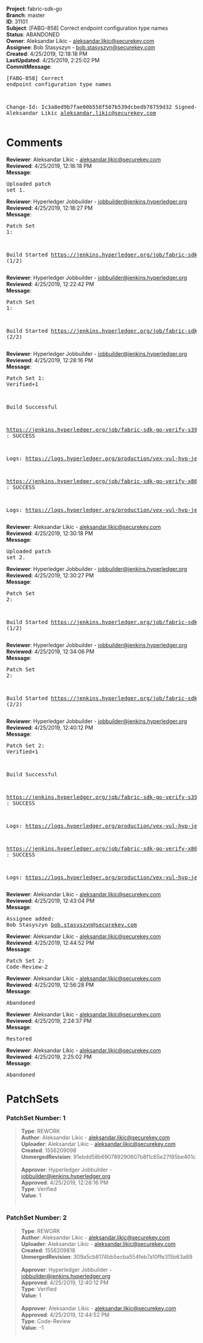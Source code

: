 <strong>Project</strong>: fabric-sdk-go</br><strong>Branch</strong>: master<br><strong>ID</strong>: 31101<br><strong>Subject</strong>: [FABG-858] Correct endpoint configuration type names<br><strong>Status</strong>: ABANDONED<br><strong>Owner</strong>: Aleksandar Likic - aleksandar.likic@securekey.com<br><strong>Assignee</strong>: Bob Stasyszyn - bob.stasyszyn@securekey.com<br><strong>Created</strong>: 4/25/2019, 12:18:18 PM<br><strong>LastUpdated</strong>: 4/25/2019, 2:25:02 PM<br><strong>CommitMessage</strong>:<br><pre>[FABG-858] Correct endpoint configuration type names

Change-Id: Ic3a8ed9b7fae00b558f507b539dcbedb78759d32
Signed-off-by: Aleksandar Likic <aleksandar.likic@securekey.com>
</pre><h1>Comments</h1><strong>Reviewer</strong>: Aleksandar Likic - aleksandar.likic@securekey.com<br><strong>Reviewed</strong>: 4/25/2019, 12:18:18 PM<br><strong>Message</strong>: <pre>Uploaded patch set 1.</pre><strong>Reviewer</strong>: Hyperledger Jobbuilder - jobbuilder@jenkins.hyperledger.org<br><strong>Reviewed</strong>: 4/25/2019, 12:18:27 PM<br><strong>Message</strong>: <pre>Patch Set 1:

Build Started https://jenkins.hyperledger.org/job/fabric-sdk-go-verify-s390x/159/ (1/2)</pre><strong>Reviewer</strong>: Hyperledger Jobbuilder - jobbuilder@jenkins.hyperledger.org<br><strong>Reviewed</strong>: 4/25/2019, 12:22:42 PM<br><strong>Message</strong>: <pre>Patch Set 1:

Build Started https://jenkins.hyperledger.org/job/fabric-sdk-go-verify-x86_64/121/ (2/2)</pre><strong>Reviewer</strong>: Hyperledger Jobbuilder - jobbuilder@jenkins.hyperledger.org<br><strong>Reviewed</strong>: 4/25/2019, 12:28:16 PM<br><strong>Message</strong>: <pre>Patch Set 1: Verified+1

Build Successful 

https://jenkins.hyperledger.org/job/fabric-sdk-go-verify-s390x/159/ : SUCCESS

Logs: https://logs.hyperledger.org/production/vex-yul-hyp-jenkins-3/fabric-sdk-go-verify-s390x/159

https://jenkins.hyperledger.org/job/fabric-sdk-go-verify-x86_64/121/ : SUCCESS

Logs: https://logs.hyperledger.org/production/vex-yul-hyp-jenkins-3/fabric-sdk-go-verify-x86_64/121</pre><strong>Reviewer</strong>: Aleksandar Likic - aleksandar.likic@securekey.com<br><strong>Reviewed</strong>: 4/25/2019, 12:30:18 PM<br><strong>Message</strong>: <pre>Uploaded patch set 2.</pre><strong>Reviewer</strong>: Hyperledger Jobbuilder - jobbuilder@jenkins.hyperledger.org<br><strong>Reviewed</strong>: 4/25/2019, 12:30:27 PM<br><strong>Message</strong>: <pre>Patch Set 2:

Build Started https://jenkins.hyperledger.org/job/fabric-sdk-go-verify-s390x/160/ (1/2)</pre><strong>Reviewer</strong>: Hyperledger Jobbuilder - jobbuilder@jenkins.hyperledger.org<br><strong>Reviewed</strong>: 4/25/2019, 12:34:06 PM<br><strong>Message</strong>: <pre>Patch Set 2:

Build Started https://jenkins.hyperledger.org/job/fabric-sdk-go-verify-x86_64/122/ (2/2)</pre><strong>Reviewer</strong>: Hyperledger Jobbuilder - jobbuilder@jenkins.hyperledger.org<br><strong>Reviewed</strong>: 4/25/2019, 12:40:12 PM<br><strong>Message</strong>: <pre>Patch Set 2: Verified+1

Build Successful 

https://jenkins.hyperledger.org/job/fabric-sdk-go-verify-s390x/160/ : SUCCESS

Logs: https://logs.hyperledger.org/production/vex-yul-hyp-jenkins-3/fabric-sdk-go-verify-s390x/160

https://jenkins.hyperledger.org/job/fabric-sdk-go-verify-x86_64/122/ : SUCCESS

Logs: https://logs.hyperledger.org/production/vex-yul-hyp-jenkins-3/fabric-sdk-go-verify-x86_64/122</pre><strong>Reviewer</strong>: Aleksandar Likic - aleksandar.likic@securekey.com<br><strong>Reviewed</strong>: 4/25/2019, 12:43:04 PM<br><strong>Message</strong>: <pre>Assignee added: Bob Stasyszyn <bob.stasyszyn@securekey.com></pre><strong>Reviewer</strong>: Aleksandar Likic - aleksandar.likic@securekey.com<br><strong>Reviewed</strong>: 4/25/2019, 12:44:52 PM<br><strong>Message</strong>: <pre>Patch Set 2: Code-Review-2</pre><strong>Reviewer</strong>: Aleksandar Likic - aleksandar.likic@securekey.com<br><strong>Reviewed</strong>: 4/25/2019, 12:56:28 PM<br><strong>Message</strong>: <pre>Abandoned</pre><strong>Reviewer</strong>: Aleksandar Likic - aleksandar.likic@securekey.com<br><strong>Reviewed</strong>: 4/25/2019, 2:24:37 PM<br><strong>Message</strong>: <pre>Restored</pre><strong>Reviewer</strong>: Aleksandar Likic - aleksandar.likic@securekey.com<br><strong>Reviewed</strong>: 4/25/2019, 2:25:02 PM<br><strong>Message</strong>: <pre>Abandoned</pre><h1>PatchSets</h1><h3>PatchSet Number: 1</h3><blockquote><strong>Type</strong>: REWORK<br><strong>Author</strong>: Aleksandar Likic - aleksandar.likic@securekey.com<br><strong>Uploader</strong>: Aleksandar Likic - aleksandar.likic@securekey.com<br><strong>Created</strong>: 1556209098<br><strong>UnmergedRevision</strong>: 91ebdd58b690789290607b8f1c65e27f85be401c<br><br><strong>Approver</strong>: Hyperledger Jobbuilder - jobbuilder@jenkins.hyperledger.org<br><strong>Approved</strong>: 4/25/2019, 12:28:16 PM<br><strong>Type</strong>: Verified<br><strong>Value</strong>: 1<br><br></blockquote><h3>PatchSet Number: 2</h3><blockquote><strong>Type</strong>: REWORK<br><strong>Author</strong>: Aleksandar Likic - aleksandar.likic@securekey.com<br><strong>Uploader</strong>: Aleksandar Likic - aleksandar.likic@securekey.com<br><strong>Created</strong>: 1556209818<br><strong>UnmergedRevision</strong>: 309a5cb8174bb5ecba554feb7a10ffe315b63a89<br><br><strong>Approver</strong>: Hyperledger Jobbuilder - jobbuilder@jenkins.hyperledger.org<br><strong>Approved</strong>: 4/25/2019, 12:40:12 PM<br><strong>Type</strong>: Verified<br><strong>Value</strong>: 1<br><br><strong>Approver</strong>: Aleksandar Likic - aleksandar.likic@securekey.com<br><strong>Approved</strong>: 4/25/2019, 12:44:52 PM<br><strong>Type</strong>: Code-Review<br><strong>Value</strong>: -1<br><br></blockquote>